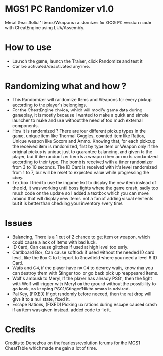 # MGS1 PC Randomizer v1.0
Metal Gear Solid 1 Items/Weapons randomizer for GOG PC version made with CheatEngine using LUA/Assembly.

# How to use
- Launch the game, launch the Trainer, click Randomize and test it.
- Can be activated/deactivated anytime.

# Randomizing what and how ?
- This Randomizer will randomize Items and Weapons for every pickup according to the player's belongings.
- For the CheatEngine choice, which will modify game data during gameplay, 
  it is mostly because I wanted to make a quick and simple launcher to make and use without the need of too much external components.
- How it is randomized ? 
  There are four different pickup types in the game, unique item like Thermal Goggles, counted item like Ration, Unique weapon like Socom and Ammo.
  Knowing that, for each pickcup the received item is randomized, first by type Item or Weapon only if the original pickup is unique just to guarantee balancing,
  and given to the player, but if the randomizer item is a weapon then ammo is randomized according to their type.
  The bomb is received with a timer randomizer from 3 to 10 seconds.
  The ID Card is received with it's level randomized from 1 to 7, but will be reset to expected value while progressing the story. 
- Textbox 
  I tried to use the ingame text to display the new item instead of the old, it was working until boss fights where the game crash,
  sadly too much code on the update so I added a textbox which you can move around that will display new items, 
  not a fan of adding visual elements but it is better than checking your inventory every time.
  
# Issues
- Balancing, 
  There is a 1 out of 2 chance to get item or weapon, which could cause a lack of items with bad luck.
- ID Card,
  Can cause glitches if used at high level too early.
- Cardboard Box,
  Can cause softlock if used without the needed ID card level, like the Box C to teleport to Snowfield where you need a level 6 ID Card.
- Walls and C4,
  If the player have no C4 to destroy walls, know that you can destroy them with Stinger too, or go back pick up reappeared items.
- Wolf's ambush to Meryl,
  If the player has already PSG1, then the fight with Wolf will trigger with Meryl on the ground without the possibility to go back,
  so keeping PSG1/Stinger/Nikita ammo is advised.
- Pal Key, (FIXED)
  If got randomly before needed, then the rat drop will give it to a null state, fixed it.
- Escape Rations, (FIXED)
  Picking up rations during escape caused crash if an item was given instead, added code to fix it.

# Credits
Credits to Denezhou on the fearlessrevolution forums for the MGS1 CheatTable which made me gain a lot of time.
